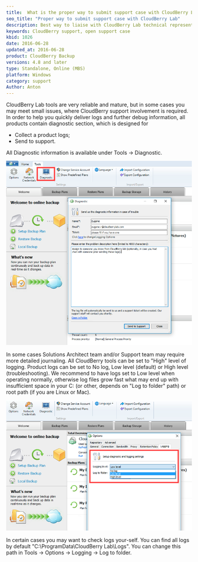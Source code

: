 ```yaml
---
title:  What is the proper way to submit support case with CloudBerry Lab?
seo_title: "Proper way to submit support case with CloudBerry Lab"
description: Best way to liaise with CloudBerry Lab technical representatives (Support or Solutions Architect).
keywords: CloudBerry support, open support case
kbid: 1026
date: 2016-06-28
updated_at: 2016-06-28
product: CloudBerry Backup
versions: 4.8 and later
type: Standalone, Online (MBS)
platform: Windows
category: support
Author: Anton
---
```



CloudBerry Lab tools are very reliable and mature, but in some cases you may meet small issues, where CloudBerry support involvement is required. In order to help you quickly deliver logs and further debug information, all products contain diagnostic section, which is designed for

* Collect a product logs;
* Send to support.

All Diagnostic information is available under Tools &rarr; Diagnostic.

![CloudBerry Lab Support tools](/images/CloudBerryLab_tools_diagnostic.png)

In some cases Solutions Architect team and/or Support team may require more detailed journaling. All CloudBerry tools can be set to "High" level of logging. Product logs can be set to No log, Low level (default) or High level (troubleshooting). We recommend to have logs set to Low level when operating normally, otherwise log files grow fast what may end up with insufficient space in your C: (or other, depends on "Log to folder" path) or root path (if you are Linux or Mac).

![CloudBerry Lab - set level of logging](/images/CloudBerry_logs_level.png)

In certain cases you may want to check logs your-self. You can find all logs by default "C:\ProgramData\CloudBerry Lab\Logs". You can change this path in Tools &rarr; Options &rarr; Logging &rarr; Log to folder.
